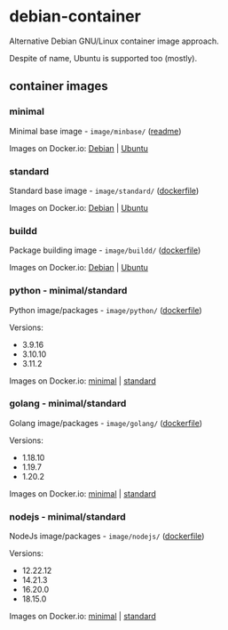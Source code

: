 # debian-container

Alternative Debian GNU/Linux container image approach.

Despite of name, Ubuntu is supported too (mostly).

## container images

### minimal

Minimal base image - `image/minbase/` ([readme](image/minbase/README.md))

Images on Docker.io:
[Debian](https://hub.docker.com/r/rockdrilla/debian-min/tags)
|
[Ubuntu](https://hub.docker.com/r/rockdrilla/ubuntu-min/tags)

### standard

Standard base image - `image/standard/` ([dockerfile](image/standard/Dockerfile))

Images on Docker.io:
[Debian](https://hub.docker.com/r/rockdrilla/debian/tags)
|
[Ubuntu](https://hub.docker.com/r/rockdrilla/ubuntu/tags)

### buildd

Package building image - `image/buildd/` ([dockerfile](image/buildd/Dockerfile))

Images on Docker.io:
[Debian](https://hub.docker.com/r/rockdrilla/debian-buildd/tags)
|
[Ubuntu](https://hub.docker.com/r/rockdrilla/ubuntu-buildd/tags)

### python - minimal/standard

Python image/packages - `image/python/` ([dockerfile](image/python/Dockerfile))

Versions:

- 3.9.16
- 3.10.10
- 3.11.2

Images on Docker.io:
[minimal](https://hub.docker.com/r/rockdrilla/python-min/tags)
|
[standard](https://hub.docker.com/r/rockdrilla/python/tags)

### golang - minimal/standard

Golang image/packages - `image/golang/` ([dockerfile](image/golang/Dockerfile))

Versions:

- 1.18.10
- 1.19.7
- 1.20.2

Images on Docker.io:
[minimal](https://hub.docker.com/r/rockdrilla/golang-min/tags)
|
[standard](https://hub.docker.com/r/rockdrilla/golang/tags)

### nodejs - minimal/standard

NodeJs image/packages - `image/nodejs/` ([dockerfile](image/nodejs/Dockerfile))

Versions:

- 12.22.12
- 14.21.3
- 16.20.0
- 18.15.0

Images on Docker.io:
[minimal](https://hub.docker.com/r/rockdrilla/nodejs-min/tags)
|
[standard](https://hub.docker.com/r/rockdrilla/nodejs/tags)
